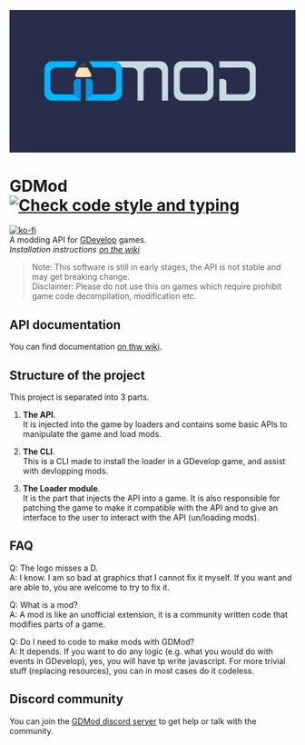 ![GDMod logo](https://github.com/arthuro555/gdmod/raw/master/logo.png)
# GDMod [![Check code style and typing](https://github.com/arthuro555/gdmod/actions/workflows/code-style-and-typing.yml/badge.svg)](https://github.com/arthuro555/gdmod/actions/workflows/code-style-and-typing.yml)
[![ko-fi](https://www.ko-fi.com/img/githubbutton_sm.svg)](https://ko-fi.com/arthuro555)  
A modding API for [GDevelop](https://gdevelop-app.com/) games.  
*Installation instructions [on the wiki](https://github.com/arthuro555/gdmod/wiki/Installation-Guide)*

> Note: This software is still in early stages, the API is not stable and may get breaking change.  
> Disclaimer: Please do not use this on games which require prohibit game code decompilation, modification etc. 

## API documentation
You can find documentation [on thw wiki](https://github.com/arthuro555/gdmod/wiki/Modding-API-Documentation).

## Structure of the project
This project is separated into 3 parts.

1. **The API**.  
  It is injected into the game by loaders and contains some basic APIs to manipulate the game and load mods.
  
2. **The CLI**.  
  This is a CLI made to install the loader in a GDevelop game, and assist with devlopping mods.

3. **The Loader module**.  
  It is the part that injects the API into a game. It is also responsible for patching the game to make it compatible with the API and to give an interface to the user to interact with the API (un/loading mods).
  
## FAQ

Q: The logo misses a D.  
A: I know. I am so bad at graphics that I cannot fix it myself. If you want and are able to, you are welcome to try to fix it.

Q: What is a mod?  
A: A mod is like an unofficial extension, it is a community written code that modifies parts of a game.

Q: Do I need to code to make mods with GDMod?  
A: It depends. If you want to do any logic (e.g. what you would do with events in GDevelop), yes, you will have tp write javascript. 
For more trivial stuff (replacing resources), you can in most cases do it codeless.

## Discord community
You can join the [GDMod discord server](https://discord.com/invite/TeBdMf3Sh9) to get help or talk with the community.
